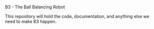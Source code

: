 B3 - The Ball Balancing Robot

This repository will hold the code, documentation, and anything else we need to make B3 happen.
